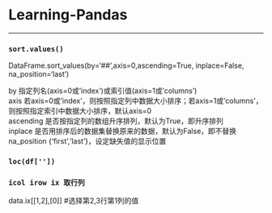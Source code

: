 # Learning-Pandas
----------------

### `sort.values()` <br>
DataFrame.sort_values(by=‘##’,axis=0,ascending=True, inplace=False, na_position=‘last’)  <br>

  by          指定列名(axis=0或’index’)或索引值(axis=1或’columns’) <br>
  axis        若axis=0或’index’，则按照指定列中数据大小排序；若axis=1或’columns’，则按照指定索引中数据大小排序，默认axis=0 <br>
  ascending	  是否按指定列的数组升序排列，默认为True，即升序排列 <br>
  inplace     是否用排序后的数据集替换原来的数据，默认为False，即不替换 <br>
  na_position	{‘first’,‘last’}，设定缺失值的显示位置 <br>


### `loc(df[''])` <br>



### `icol irow ix 取行列` <br>

data.ix[[1,2],[0]]   #选择第2,3行第1列的值
